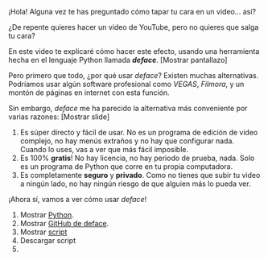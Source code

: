 ¡Hola! Alguna vez te has preguntado cómo tapar tu cara en un video... así?

¿De repente quieres hacer un video de YouTube, pero no quieres que salga tu cara?

En este video te explicaré cómo hacer este efecto, usando una herramienta hecha en el lenguaje Python llamada ***deface***. \[Mostrar pantallazo]

Pero primero que todo, ¿por qué usar *deface*? Existen muchas alternativas. Podríamos usar algún software profesional como *VEGAS*, *Filmora*, y un montón de páginas en internet con esta función.

Sin embargo, *deface* me ha parecido la alternativa más conveniente por varias razones: \[Mostrar slide]

1. Es súper directo y fácil de usar. No es un programa de edición de video complejo, no hay menús extraños y no hay que configurar nada. Cuando lo uses, vas a ver que más fácil imposible.
2. Es 100% **gratis**! No hay licencia, no hay periodo de prueba, nada. Solo es un programa de Python que corre en tu propia computadora.
3. Es completamente **seguro** y **privado**. Como no tienes que subir tu video a ningún lado, no hay ningún riesgo de que alguien más lo pueda ver.

¡Ahora sí, vamos a ver cómo usar *deface*!

1. Mostrar [Python](https://www.python.org).
2. Mostrar [GitHub de deface](https://github.com/ORB-HD/deface).
3. Mostrar [script](https://gist.github.com/ElCholoGamer/95930ed0635c322edcea0fe1de4d237c)
4. Descargar script
5. 